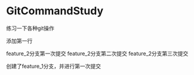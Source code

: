 # GitCommandStudy
练习一下各种git操作


添加第一行


feature_2分支第一次提交
feature_2分支第二次提交
feature_2分支第三次提交

创建了feature_1分支，并进行第一次提交



